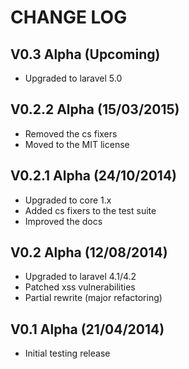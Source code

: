 CHANGE LOG
==========


## V0.3 Alpha (Upcoming)

* Upgraded to laravel 5.0


## V0.2.2 Alpha (15/03/2015)

* Removed the cs fixers
* Moved to the MIT license


## V0.2.1 Alpha (24/10/2014)

* Upgraded to core 1.x
* Added cs fixers to the test suite
* Improved the docs


## V0.2 Alpha (12/08/2014)

* Upgraded to laravel 4.1/4.2
* Patched xss vulnerabilities
* Partial rewrite (major refactoring)


## V0.1 Alpha (21/04/2014)

* Initial testing release
